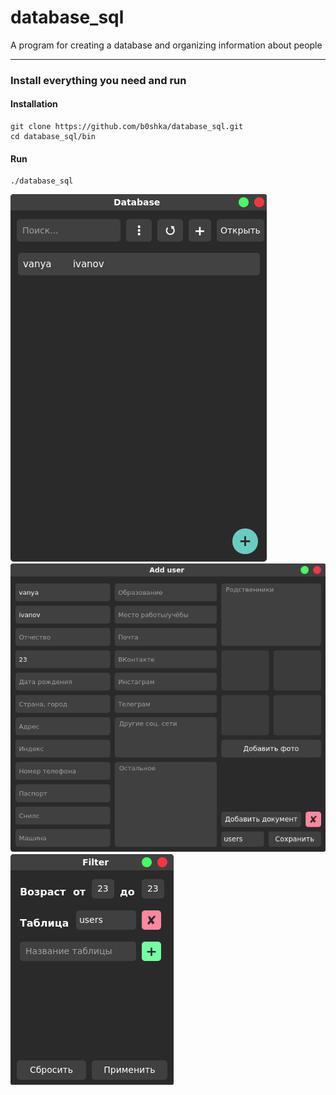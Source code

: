 # database_sql
A program for creating a database and organizing information about people
____
### Install everything you need and run
#### Installation
```
git clone https://github.com/b0shka/database_sql.git
cd database_sql/bin
```
#### Run
```
./database_sql
```

![alt text](img/1.png)
![alt text](img/2.png)
![alt text](img/3.png)